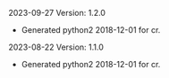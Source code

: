 2023-09-27 Version: 1.2.0
- Generated python2 2018-12-01 for cr.

2023-08-22 Version: 1.1.0
- Generated python2 2018-12-01 for cr.

